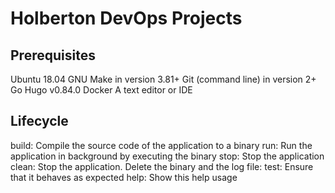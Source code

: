 # Holberton DevOps Projects


## Prerequisites

Ubuntu 18.04
GNU Make in version 3.81+
Git (command line) in version 2+
Go Hugo v0.84.0
Docker
A text editor or IDE


## Lifecycle

build:  Compile the source code of the application to a binary
run:    Run the application in background by executing the binary
stop:   Stop the application
clean:  Stop the application. Delete the binary and the log file:
test:   Ensure that it behaves as expected
help:   Show this help usage

